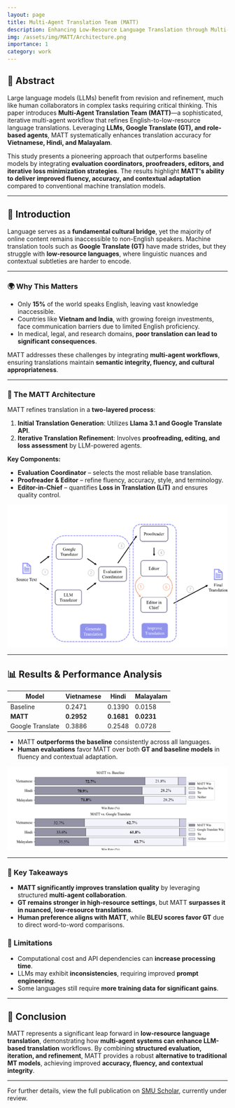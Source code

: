 ```yaml
---
layout: page
title: Multi-Agent Translation Team (MATT)
description: Enhancing Low-Resource Language Translation through Multi-Agent Translation Team (MATT)
img: /assets/img/MATT/Architecture.png
importance: 1
category: work
---
```



## 📌 Abstract

Large language models (LLMs) benefit from revision and refinement, much like human collaborators in complex tasks requiring critical thinking. This paper introduces **Multi-Agent Translation Team (MATT)**—a sophisticated, iterative multi-agent workflow that refines English-to-low-resource language translations. Leveraging **LLMs, Google Translate (GT), and role-based agents**, MATT systematically enhances translation accuracy for **Vietnamese, Hindi, and Malayalam**. 

This study presents a pioneering approach that outperforms baseline models by integrating **evaluation coordinators, proofreaders, editors, and iterative loss minimization strategies**. The results highlight **MATT's ability to deliver improved fluency, accuracy, and contextual adaptation** compared to conventional machine translation models.

---

## 📖 Introduction

Language serves as a **fundamental cultural bridge**, yet the majority of online content remains inaccessible to non-English speakers. Machine translation tools such as **Google Translate (GT)** have made strides, but they struggle with **low-resource languages**, where linguistic nuances and contextual subtleties are harder to encode. 

---

### 🌍 Why This Matters
- Only **15%** of the world speaks English, leaving vast knowledge inaccessible.
- Countries like **Vietnam and India**, with growing foreign investments, face communication barriers due to limited English proficiency.
- In medical, legal, and research domains, **poor translation can lead to significant consequences**.

MATT addresses these challenges by integrating **multi-agent workflows**, ensuring translations maintain **semantic integrity, fluency, and cultural appropriateness**.

---

### 🚀 The MATT Architecture

MATT refines translation in a **two-layered process**:
1. **Initial Translation Generation**: Utilizes **Llama 3.1 and Google Translate API**.
2. **Iterative Translation Refinement**: Involves **proofreading, editing, and loss assessment** by LLM-powered agents.

**Key Components:**
- **Evaluation Coordinator** – selects the most reliable base translation.
- **Proofreader & Editor** – refine fluency, accuracy, style, and terminology.
- **Editor-in-Chief** – quantifies **Loss in Translation (LiT)** and ensures quality control.

![Workflow Diagram](/assets/img/MATT/Architecture.png)

---

## 📊 Results & Performance Analysis

| Model | Vietnamese | Hindi | Malayalam |
|--------|------------|------|------------|
| Baseline | 0.2471 | 0.1390 | 0.0158 |
| **MATT** | **0.2952** | **0.1681** | **0.0231** |
| Google Translate | 0.3886 | 0.2548 | 0.0728 |

- MATT **outperforms the baseline** consistently across all languages.
- **Human evaluations** favor MATT over both **GT and baseline models** in fluency and contextual adaptation.

![Results Graph Placeholder](/assets/img/MATT/Score.png)

---


### 📌 Key Takeaways
- **MATT significantly improves translation quality** by leveraging structured **multi-agent collaboration**.
- **GT remains stronger in high-resource settings**, but MATT **surpasses it in nuanced, low-resource translations**.
- **Human preference aligns with MATT**, while **BLEU scores favor GT** due to direct word-to-word comparisons.

### 🚧 Limitations
- Computational cost and API dependencies can **increase processing time**.
- LLMs may exhibit **inconsistencies**, requiring improved **prompt engineering**.
- Some languages still require **more training data for significant gains**.

---

## 📌 Conclusion

MATT represents a significant leap forward in **low-resource language translation**, demonstrating how **multi-agent systems can enhance LLM-based translation** workflows. By combining **structured evaluation, iteration, and refinement**, MATT provides a robust **alternative to traditional MT models**, achieving improved **accuracy, fluency, and contextual integrity**.

---

For further details, view the full publication on [SMU Scholar](https://scholar.smu.edu/datasciencereview), currently under review.
